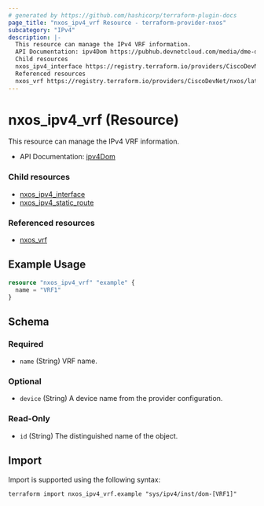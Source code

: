```yaml
---
# generated by https://github.com/hashicorp/terraform-plugin-docs
page_title: "nxos_ipv4_vrf Resource - terraform-provider-nxos"
subcategory: "IPv4"
description: |-
  This resource can manage the IPv4 VRF information.
  API Documentation: ipv4Dom https://pubhub.devnetcloud.com/media/dme-docs-10-2-2/docs/Layer%203/ipv4:Dom/
  Child resources
  nxos_ipv4_interface https://registry.terraform.io/providers/CiscoDevNet/nxos/latest/docs/resources/ipv4_interfacenxos_ipv4_static_route https://registry.terraform.io/providers/CiscoDevNet/nxos/latest/docs/resources/ipv4_static_route
  Referenced resources
  nxos_vrf https://registry.terraform.io/providers/CiscoDevNet/nxos/latest/docs/resources/vrf
---
```


# nxos_ipv4_vrf (Resource)

This resource can manage the IPv4 VRF information.

- API Documentation: [ipv4Dom](https://pubhub.devnetcloud.com/media/dme-docs-10-2-2/docs/Layer%203/ipv4:Dom/)

### Child resources

- [nxos_ipv4_interface](https://registry.terraform.io/providers/CiscoDevNet/nxos/latest/docs/resources/ipv4_interface)
- [nxos_ipv4_static_route](https://registry.terraform.io/providers/CiscoDevNet/nxos/latest/docs/resources/ipv4_static_route)

### Referenced resources

- [nxos_vrf](https://registry.terraform.io/providers/CiscoDevNet/nxos/latest/docs/resources/vrf)

## Example Usage

```terraform
resource "nxos_ipv4_vrf" "example" {
  name = "VRF1"
}
```

<!-- schema generated by tfplugindocs -->
## Schema

### Required

- `name` (String) VRF name.

### Optional

- `device` (String) A device name from the provider configuration.

### Read-Only

- `id` (String) The distinguished name of the object.

## Import

Import is supported using the following syntax:

```shell
terraform import nxos_ipv4_vrf.example "sys/ipv4/inst/dom-[VRF1]"
```
